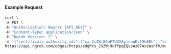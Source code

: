 <!-- Code generated for API Clients. DO NOT EDIT. -->

#### Example Request

```bash
curl \
-X PUT \
-H "Authorization: Bearer {API_KEY}" \
-H "Content-Type: application/json" \
-H "Ngrok-Version: 2" \
-d '{"certificate_authority_ids":["ca_2sZWj80aFTUUXAylnuuKst9h0EL"],"enabled":true}' \
https://api.ngrok.com/edges/https/edghts_2sZWj9ufPpqEQvsAzB7AxiWshFV/mutual_tls
```
